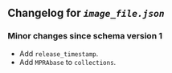 ## Changelog for *`image_file.json`*

### Minor changes since schema version 1

* Add `release_timestamp`.
* Add `MPRAbase` to `collections`.
